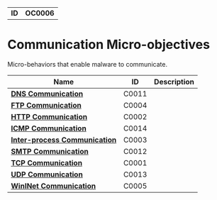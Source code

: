 |||
|---|---|
|**ID**|**OC0006**|


# Communication Micro-objectives #
Micro-behaviors that enable malware to communicate.

|Name|ID|Description|
|---|---|---|
|[**DNS Communication**](../communication/dns-comm.md)|C0011||
|[**FTP Communication**](../communication/ftp-comm.md)|C0004||
|[**HTTP Communication**](../communication/http-comm.md)|C0002||
|[**ICMP Communication**](../communication/icmp-comm.md)|C0014||
|[**Inter-process Communication**](../communication/inter-process.md)|C0003||
|[**SMTP Communication**](../communication/smtp-comm.md)|C0012||
|[**TCP Communication**](../communication/tcp-comm.md)|C0001||
|[**UDP Communication**](../communication/udp-comm.md)|C0013||
|[**WinINet Communication**](../communication/wininet.md)|C0005||
